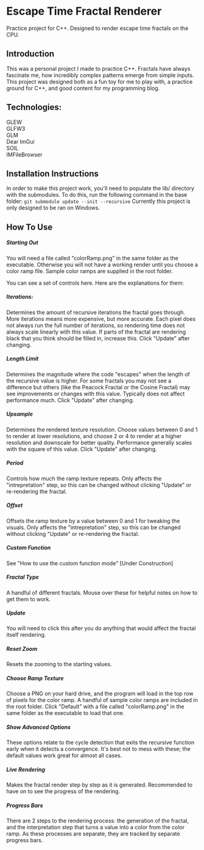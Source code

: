 # Escape Time Fractal Renderer
Practice project for C++. Designed to render escape time fractals on the CPU.
## Introduction
This was a personal project I made to practice C++. Fractals have always fascinate me, how incredibly complex patterns emerge from simple inputs. This project was designed both as a fun toy for me to play with, a practice ground for C++, and good content for my programming blog.

## Technologies:
GLEW  
GLFW3  
GLM  
Dear ImGui  
SOIL  
IMFileBrowser  

## Installation Instructions
In order to make this project work, you'll need to populate the lib/ directory with the submodules. To do this, run the following command in the base folder:
`git submodule update --init --recursive`
Currently this project is only designed to be ran on Windows.

## How To Use
##### Starting Out
You will need a file called "colorRamp.png" in the same folder as the executable. Otherwise you will not have a working render until you choose a color ramp file. Sample color ramps are supplied in the root folder.  

You can see a set of controls here. Here are the explanations for them:
##### Iterations:
Determines the amount of recursive iterations the fractal goes through. More iterations means more expensive, but more accurate. Each pixel does not always run the full number of iterations, so rendering time does not always scale linearly with this value. If parts of the fractal are rendering black that you think should be filled in, increase this. Click "Update" after changing.
##### Length Limit
Determines the magnitude where the code "escapes" when the length of the recursive value is higher. For some fractals you may not see a difference but others (like the Peacock Fractal or the Cosine Fractal) may see improvements or changes with this value. Typically does not affect performance much. Click "Update" after changing.
##### Upsample
Determines the rendered texture resolution. Choose values between 0 and 1 to render at lower resolutions, and choose 2 or 4 to render at a higher resolution and downscale for better quality. Performance generally scales with the square of this value. Click "Update" after changing.
##### Period
Controls how much the ramp texture repeats. Only affects the "intrepretation" step, so this can be changed without clicking "Update" or re-rendering the fractal.
##### Offset
Offsets the ramp texture by a value between 0 and 1 for tweaking the visuals. Only affects the "intrepretation" step, so this can be changed without clicking "Update" or re-rendering the fractal.
##### Custom Function
See "How to use the custom function mode" [Under Construction]
##### Fractal Type
A handful of different fractals. Mouse over these for helpful notes on how to get them to work.

##### Update
You will need to click this after you do anything that would affect the fractal itself rendering.
##### Reset Zoom
Resets the zooming to the starting values.
##### Choose Ramp Texture
Choose a PNG on your hard drive, and the program will load in the top row of pixels for the color ramp. A handful of sample color ramps are included in the root folder. Click "Default" with a file called "colorRamp.png" in the same folder as the executable to load that one.
##### Show Advanced Options
These options relate to the cycle detection that exits the recursive function early when it detects a convergence. It's best not to mess with these; the default values work great for almost all cases.
##### Live Rendering
Makes the fractal render step by step as it is generated. Recommended to have on to see the progress of the rendering.
##### Progress Bars
There are 2 steps to the rendering process: the generation of the fractal, and the interpretation step that turns a value into a color from the color ramp. As these processes are separate, they are tracked by separate progress bars.